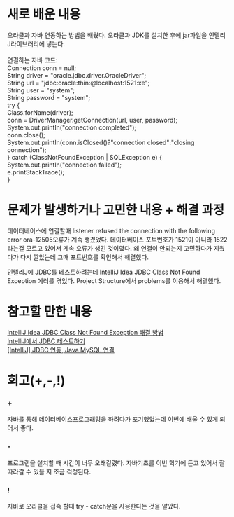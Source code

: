 <html>
<h1>새로 배운 내용</h1>
<p>오라클과 자바 연동하는 방법을 배웠다. 오라클과 JDK를 설치한 후에 jar파일을 인텔리J라이브러리에 넣는다.<br><br>
연결하는 자바 코드:<br>
Connection conn = null;<br>
		String driver = "oracle.jdbc.driver.OracleDriver";<br>
		String url = "jdbc:oracle:thin:@localhost:1521:xe";<br>
		String user = "system";<br>
		String password = "system"; <br>
		try {<br>
			Class.forName(driver);	<br>		
			conn = DriverManager.getConnection(url, user, password);<br>
			System.out.println("connection completed");<br>
			conn.close();<br>
			System.out.println(conn.isClosed()?"connection closed":"closing connection");<br>
		} catch (ClassNotFoundException | SQLException e) {<br>
			System.out.println("connection failed");<br>
			e.printStackTrace();<br>
		} 
</p>
<h1>문제가 발생하거나 고민한 내용 + 해결 과정</h1>
<p>
데이터베이스에 연결할때 listener refused the connection with the following error ora-12505오류가 계속 생겼었다.
데이터베이스 포트번호가 1521이 아니라 1522라는걸 모르고 있어서 계속 오류가 생긴 것이였다. 왜 연결이 안되는지 고민하다가 지웠다가 다시
깔았는데 그때 포트번호를 확인해서 해결했다. </p>
<p>인텔리J에 JDBC를 테스트하려는데 IntelliJ Idea JDBC Class Not Found Exception 에러를 겪었다. Project Structure에서 problems를 이용해서 해결했다.
</p>
<h1>참고할 만한 내용</h1>

<a href = "https://www.youtube.com/watch?v=Wac34_YG42I">IntelliJ Idea JDBC Class Not Found Exception 해결 방법</a><br>
<a href = "https://pjh3749.tistory.com/171">IntelliJ에서 JDBC 테스트하기</a><br>
<a href = "https://whitepaek.tistory.com/18">[IntelliJ] JDBC 연동, Java MySQL 연결</a>

<h1>회고(+,-,!)</h1>
<h3>+</h3>
<p>
자바를 통해 데이터베이스프로그래밍을 하려다가 포기했었는데 이번에 배울 수 있게 되어서 좋다.
</p>
<h3>-</h3>
<p>
프로그램을 설치할 때 시간이 너무 오래걸렸다. 자바기초를 이번 학기에 듣고 있어서 잘따라갈 수 있을 지 조금 걱정된다.
</p>
<h3>!</h3>
<p>
자바로 오라클을 접속 할때 try - catch문을 사용한다는 것을 알았다.
</p>
</html>
